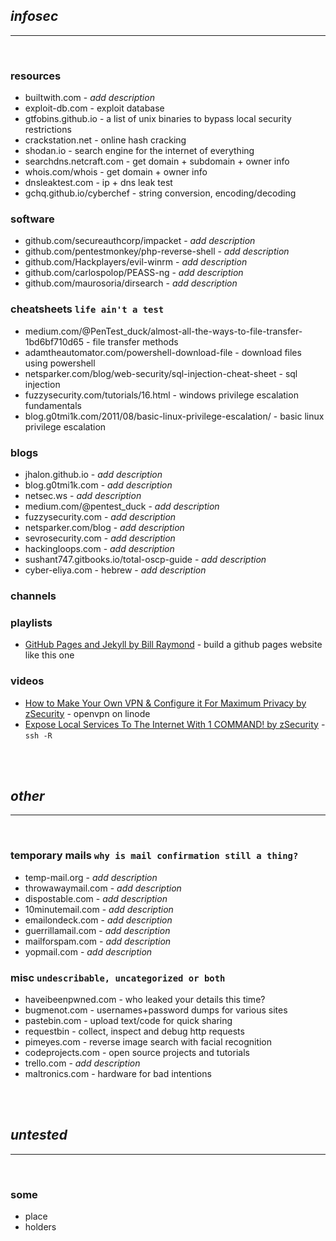 ## _infosec_

<hr><br>

### resources

- builtwith.com - _add description_
- exploit-db.com - exploit database
- gtfobins.github.io - a list of unix binaries to bypass local security restrictions
- crackstation.net - online hash cracking
- shodan.io - search engine for the internet of everything 
- searchdns.netcraft.com - get domain + subdomain + owner info
- whois.com/whois - get domain + owner info
- dnsleaktest.com - ip + dns leak test
- gchq.github.io/cyberchef - string conversion, encoding/decoding

### software

- github.com/secureauthcorp/impacket - _add description_
- github.com/pentestmonkey/php-reverse-shell - _add description_
- github.com/Hackplayers/evil-winrm - _add description_
- github.com/carlospolop/PEASS-ng - _add description_
- github.com/maurosoria/dirsearch - _add description_

### cheatsheets `life ain't a test`

- medium.com/@PenTest_duck/almost-all-the-ways-to-file-transfer-1bd6bf710d65 - file transfer methods
- adamtheautomator.com/powershell-download-file - download files using powershell
- netsparker.com/blog/web-security/sql-injection-cheat-sheet - sql injection
- fuzzysecurity.com/tutorials/16.html - windows privilege escalation fundamentals
- blog.g0tmi1k.com/2011/08/basic-linux-privilege-escalation/ - basic linux privilege escalation

### blogs

- jhalon.github.io - _add description_
- blog.g0tmi1k.com - _add description_
- netsec.ws - _add description_
- medium.com/@pentest_duck - _add description_
- fuzzysecurity.com - _add description_
- netsparker.com/blog - _add description_
- sevrosecurity.com - _add description_
- hackingloops.com - _add description_
- sushant747.gitbooks.io/total-oscp-guide - _add description_
- cyber-eliya.com - hebrew - _add description_

### channels

### playlists

- [GitHub Pages and Jekyll by Bill Raymond](https://www.youtube.com/playlist?list=PLWzwUIYZpnJuT0sH4BN56P5oWTdHJiTNq) - build a github pages website like this one

### videos

- [How to Make Your Own VPN & Configure it For Maximum Privacy by zSecurity](https://www.youtube.com/watch?v=rXwJwubqVmI) - openvpn on linode
- [Expose Local Services To The Internet With 1 COMMAND! by zSecurity](https://www.youtube.com/watch?v=111ZDMKVTL4) - `ssh -R`

<br><br>

## _other_

<hr><br>

### temporary mails `why is mail confirmation still a thing?`

- temp-mail.org - _add description_
- throwawaymail.com - _add description_
- dispostable.com - _add description_
- 10minutemail.com - _add description_
- emailondeck.com - _add description_
- guerrillamail.com - _add description_
- mailforspam.com - _add description_
- yopmail.com - _add description_

### misc `undescribable, uncategorized or both`

- haveibeenpwned.com - who leaked your details this time?
- bugmenot.com - usernames+password dumps for various sites
- pastebin.com - upload text/code for quick sharing
- requestbin - collect, inspect and debug http requests
- pimeyes.com - reverse image search with facial recognition
- codeprojects.com - open source projects and tutorials
- trello.com - _add description_
- maltronics.com - hardware for bad intentions

<br><br>

## _untested_

<hr><br>

### some

- place
- holders
